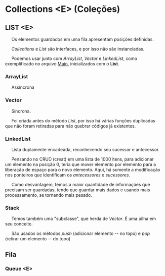 # Collections <E\> (Coleções)

## LIST <E\>

$\quad$ Os elementos guardados em uma fila apresentam posições definidas.

$\quad$ _Collections_ e _List_ são interfaces, e por isso não são instanciadas.

$\quad$ Podemos usar junto com _ArrayList_, _Vector_ e _LinkedList_, como exemplificado no arquivo [Main](../Main.java), inicializados com o **List**.

### ArrayList

$\quad$ Assíncrona

### Vector

$\quad$ Síncrona.

$\quad$ Foi criada antes do método _List_, por isso há várias funções duplicadas que não foram retiradas para não quebrar códigos já existentes.

### LinkedList

$\quad$ Lista duplamente encadeada, reconhecendo seu sucessor e antecessor.

$\quad$ Pensando no CRUD (creat) em uma lista de 1000 itens, para adicionar um elemento na posição 0, teria que mover elemento por elemento para a liberação de espaço para o novo elemento. Aqui, há somente a modificação nos ponteiros que identificam os _antecessores_ e _sucessores_.

$\quad$ Como desvantagem, temos a maior quantidade de informações que precisam ser guardadas, tendo que guardar mais dados e usando mais processamento, se tornando mais pesado.

### Stack

$\quad$ Temos também uma "subclasse", que herda de _Vector_. É uma pilha em seu conceito.

$\quad$ São usados os métodos _push_ (adicionar elemento -- no topo) e _pop_ (retirar um elemento -- do topo)

## Fila

### Queue <E\> 


